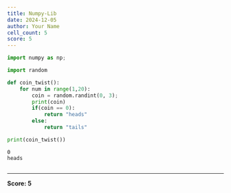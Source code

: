 ```yaml
---
title: Numpy-Lib
date: 2024-12-05
author: Your Name
cell_count: 5
score: 5
---
```


```python
import numpy as np;
```


```python
import random
```


```python
def coin_twist():
    for num in range(1,20):
        coin = random.randint(0, 3);
        print(coin)
        if(coin == 0):
            return "heads"
        else:
            return "tails"
```


```python
print(coin_twist())
```

    0
    heads



```python

```


---
**Score: 5**

